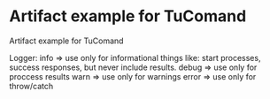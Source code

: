 # Artifact example for TuComand

Artifact example for TuComand

Logger:
info => use only for informational things like: start processes, success responses, but never include results.
debug => use only for proccess results
warn => use only for warnings
error => use only for throw/catch